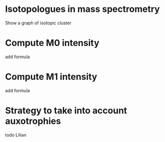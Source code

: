 # Isotopologues in mass spectrometry

Show a graph of isotopic cluster


# Compute M0 intensity

add formula

# Compute M1 intensity

add formula

# Strategy to take into account auxotrophies

todo Lilian
